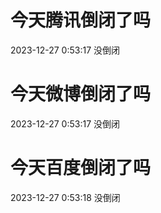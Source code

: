 # 今天腾讯倒闭了吗

2023-12-27 0:53:17 没倒闭

# 今天微博倒闭了吗

2023-12-27 0:53:17 没倒闭

# 今天百度倒闭了吗

2023-12-27 0:53:18 没倒闭

